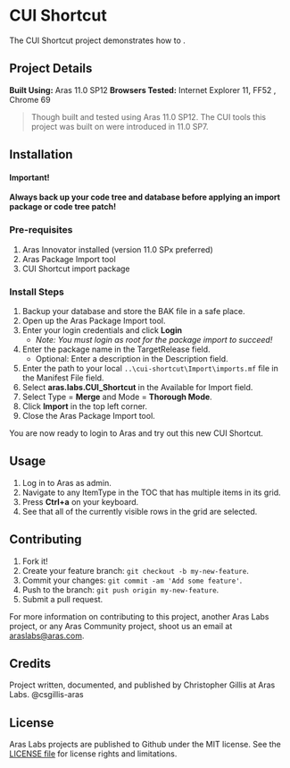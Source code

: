 # CUI Shortcut

The CUI Shortcut project demonstrates how to .

## Project Details

**Built Using:** Aras 11.0 SP12
**Browsers Tested:** Internet Explorer 11, FF52 , Chrome 69

> Though built and tested using Aras 11.0 SP12. The CUI tools this project was built on were introduced in 11.0 SP7.

## Installation

#### Important!

**Always back up your code tree and database before applying an import package or code tree patch!**

### Pre-requisites

1. Aras Innovator installed (version 11.0 SPx preferred)
2. Aras Package Import tool
3. CUI Shortcut import package

### Install Steps

1. Backup your database and store the BAK file in a safe place.
2. Open up the Aras Package Import tool.
3. Enter your login credentials and click **Login**
   * _Note: You must login as root for the package import to succeed!_
4. Enter the package name in the TargetRelease field.
   * Optional: Enter a description in the Description field.
5. Enter the path to your local `..\cui-shortcut\Import\imports.mf` file in the Manifest File field.
6. Select **aras.labs.CUI_Shortcut** in the Available for Import field.
7. Select Type = **Merge** and Mode = **Thorough Mode**.
8. Click **Import** in the top left corner.
9. Close the Aras Package Import tool.

You are now ready to login to Aras and try out this new CUI Shortcut.

## Usage

1. Log in to Aras as admin.
2. Navigate to any ItemType in the TOC that has multiple items in its grid.
3. Press **Ctrl+a** on your keyboard.
4. See that all of the currently visible rows in the grid are selected.

## Contributing

1. Fork it!
2. Create your feature branch: `git checkout -b my-new-feature`.
3. Commit your changes: `git commit -am 'Add some feature'`.
4. Push to the branch: `git push origin my-new-feature`.
5. Submit a pull request.

For more information on contributing to this project, another Aras Labs project, or any Aras Community project, shoot us an email at araslabs@aras.com.

## Credits

Project written, documented, and published by Christopher Gillis at Aras Labs. @csgillis-aras


## License

Aras Labs projects are published to Github under the MIT license. See the [LICENSE file](./LICENSE.md) for license rights and limitations.
